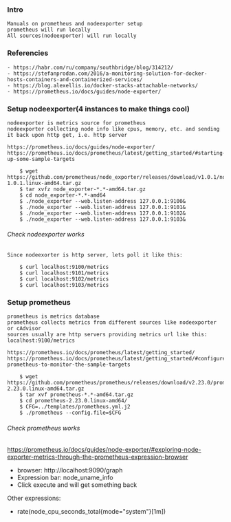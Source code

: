 
### Intro
    Manuals on prometheus and nodeexporter setup
    prometheus will run locally
    All sources(nodeexporter) will run locally



### Referencies
    - https://habr.com/ru/company/southbridge/blog/314212/
    - https://stefanprodan.com/2016/a-monitoring-solution-for-docker-hosts-containers-and-containerized-services/
    - https://blog.alexellis.io/docker-stacks-attachable-networks/
    - https://prometheus.io/docs/guides/node-exporter/



### Setup nodeexporter(4 instances to make things cool)
    nodeexporter is metrics source for prometheus
    nodeexporter collecting node info like cpus, memory, etc. and sending it back upon http get, i.e. http server

    https://prometheus.io/docs/guides/node-exporter/
    https://prometheus.io/docs/prometheus/latest/getting_started/#starting-up-some-sample-targets
```
    $ wget https://github.com/prometheus/node_exporter/releases/download/v1.0.1/node_exporter-1.0.1.linux-amd64.tar.gz
    $ tar xvfz node_exporter-*.*-amd64.tar.gz
    $ cd node_exporter-*.*-amd64
    $ ./node_exporter --web.listen-address 127.0.0.1:9100&
    $ ./node_exporter --web.listen-address 127.0.0.1:9101&
    $ ./node_exporter --web.listen-address 127.0.0.1:9102&
    $ ./node_exporter --web.listen-address 127.0.0.1:9103&
```



###### Check nodeexporter works
    Since nodeexorter is http server, lets poll it like this:
```
    $ curl localhost:9100/metrics
    $ curl localhost:9101/metrics
    $ curl localhost:9102/metrics
    $ curl localhost:9103/metrics
```



### Setup prometheus
    prometheus is metrics database
    prometheus collects metrics from different sources like nodeexporter or cAdvisor
    sources usually are http servers providing metrics url like this: localhost:9100/metrics

    https://prometheus.io/docs/prometheus/latest/getting_started/
    https://prometheus.io/docs/prometheus/latest/getting_started/#configure-prometheus-to-monitor-the-sample-targets
```
    $ wget https://github.com/prometheus/prometheus/releases/download/v2.23.0/prometheus-2.23.0.linux-amd64.tar.gz
    $ tar xvf prometheus-*.*-amd64.tar.gz
    $ cd prometheus-2.23.0.linux-amd64/
    $ CFG=../templates/prometheus.yml.j2
    $ ./prometheus --config.file=$CFG
```



###### Check prometheus works
https://prometheus.io/docs/guides/node-exporter/#exploring-node-exporter-metrics-through-the-prometheus-expression-browser

- browser: http://localhost:9090/graph
- Expression bar: node_uname_info
- Click execute and will get something back

Other expressions:
* rate(node_cpu_seconds_total{mode="system"}[1m])

